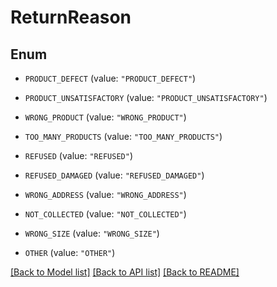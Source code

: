 # ReturnReason

## Enum


* `PRODUCT_DEFECT` (value: `"PRODUCT_DEFECT"`)

* `PRODUCT_UNSATISFACTORY` (value: `"PRODUCT_UNSATISFACTORY"`)

* `WRONG_PRODUCT` (value: `"WRONG_PRODUCT"`)

* `TOO_MANY_PRODUCTS` (value: `"TOO_MANY_PRODUCTS"`)

* `REFUSED` (value: `"REFUSED"`)

* `REFUSED_DAMAGED` (value: `"REFUSED_DAMAGED"`)

* `WRONG_ADDRESS` (value: `"WRONG_ADDRESS"`)

* `NOT_COLLECTED` (value: `"NOT_COLLECTED"`)

* `WRONG_SIZE` (value: `"WRONG_SIZE"`)

* `OTHER` (value: `"OTHER"`)


[[Back to Model list]](../README.md#documentation-for-models) [[Back to API list]](../README.md#documentation-for-api-endpoints) [[Back to README]](../README.md)


